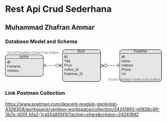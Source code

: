 # Rest Api Crud Sederhana

## Muhammad Zhafran Ammar

### Database Model and Schema

![db-relation-model](./db-relation-model.png)

### Link Postman Collection

https://www.postman.com/descent-module-geologist-4326304/workspace/venteux-workspace/collection/24241892-e0826c49-3b7a-400f-b1a2-1ca55a95fd10?action=share&creator=24241892
